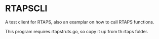 # RTAPSCLI
A test client for RTAPS, also an examplar on how to call RTAPS functions.

This program requires rtapstruts.go, so copy it up from th rtaps folder.
